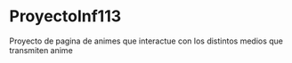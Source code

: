 # ProyectoInf113
Proyecto de pagina de animes
que interactue con los distintos medios  que  transmiten anime
